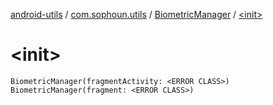 [android-utils](../../index.md) / [com.sophoun.utils](../index.md) / [BiometricManager](index.md) / [&lt;init&gt;](./-init-.md)

# &lt;init&gt;

`BiometricManager(fragmentActivity: <ERROR CLASS>)`
`BiometricManager(fragment: <ERROR CLASS>)`